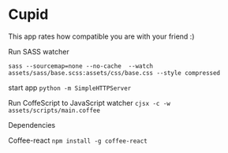# Cupid
This app rates how compatible you are with your friend :)

Run SASS watcher
```
sass --sourcemap=none --no-cache  --watch assets/sass/base.scss:assets/css/base.css --style compressed
```

start app ```python -m SimpleHTTPServer ```

Run CoffeScript to JavaScript watcher
``` cjsx -c -w assets/scripts/main.coffee ```

Dependencies

Coffee-react
``` npm install -g coffee-react ```
